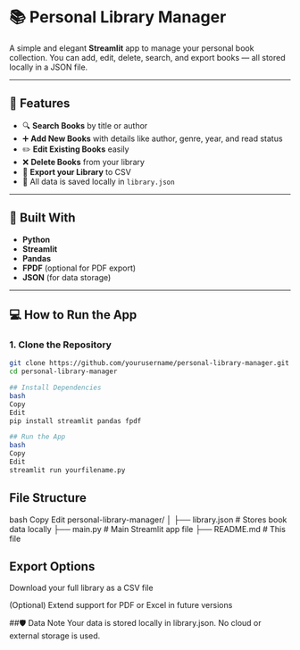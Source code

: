 # 📚 Personal Library Manager

A simple and elegant **Streamlit** app to manage your personal book collection. You can add, edit, delete, search, and export books — all stored locally in a JSON file.

---

## 🚀 Features

- 🔍 **Search Books** by title or author  
- ➕ **Add New Books** with details like author, genre, year, and read status  
- ✏️ **Edit Existing Books** easily  
- ❌ **Delete Books** from your library  
- 📄 **Export your Library** to CSV  
- 💾 All data is saved locally in `library.json`

---

## 🧰 Built With

- **Python**  
- **Streamlit**  
- **Pandas**  
- **FPDF** (optional for PDF export)  
- **JSON** (for data storage)

---

## 💻 How to Run the App

### 1. Clone the Repository

```bash
git clone https://github.com/yourusername/personal-library-manager.git
cd personal-library-manager

## Install Dependencies
bash
Copy
Edit
pip install streamlit pandas fpdf

## Run the App
bash
Copy
Edit
streamlit run yourfilename.py
```

## File Structure
bash
Copy
Edit
personal-library-manager/
│
├── library.json        # Stores book data locally
├── main.py             # Main Streamlit app file
├── README.md           # This file

## Export Options
Download your full library as a CSV file

(Optional) Extend support for PDF or Excel in future versions

##🛡️ Data Note
Your data is stored locally in library.json. No cloud or external storage is used.
